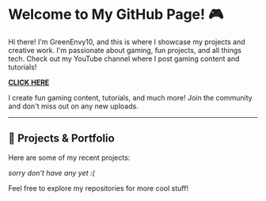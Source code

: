 # Welcome to My GitHub Page! 🎮

Hi there! I'm GreenEnvy10, and this is where I showcase my projects and creative work. I'm passionate about gaming, fun projects, and all things tech. Check out my YouTube channel where I post gaming content and tutorials!
 
[**CLICK HERE**](https://www.youtube.com/@gamingnfun250)

I create fun gaming content, tutorials, and much more! Join the community and don't miss out on any new uploads.

---

## 🚀 Projects & Portfolio

Here are some of my recent projects:

*sorry don't have any yet :(*

Feel free to explore my repositories for more cool stuff!
